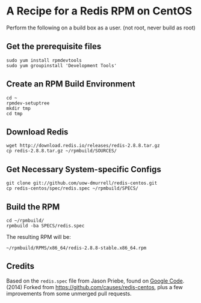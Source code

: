 # A Recipe for a Redis RPM on CentOS

Perform the following on a build box as a user. (not root, never build as root)

## Get the prerequisite files
    
    sudo yum install rpmdevtools
    sudo yum groupinstall 'Development Tools'

## Create an RPM Build Environment
    cd ~
    rpmdev-setuptree
    mkdir tmp
    cd tmp

## Download Redis

    wget http://download.redis.io/releases/redis-2.8.8.tar.gz
    cp redis-2.8.8.tar.gz ~/rpmbuild/SOURCES/

## Get Necessary System-specific Configs

    git clone git://github.com/uow-dmurrell/redis-centos.git
    cp redis-centos/spec/redis.spec ~/rpmbuild/SPECS/

## Build the RPM

    cd ~/rpmbuild/
    rpmbuild -ba SPECS/redis.spec

The resulting RPM will be:

    ~/rpmbuild/RPMS/x86_64/redis-2.8.8-stable.x86_64.rpm

## Credits

Based on the `redis.spec` file from Jason Priebe, found on [Google Code][gc].
(2014) Forked from https://github.com/causes/redis-centos, plus a few improvements from some unmerged pull requests.

 [gc]: http://groups.google.com/group/redis-db/files
